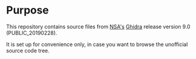 # Purpose

This repository contains source files from [NSA's][nsa] [Ghidra][project] release version 9.0 (PUBLIC_20190228).

It is set up for convenience only, in case you want to browse the unofficial source code tree.

[nsa]: https://www.nsa.gov
[contrib]: CONTRIBUTING.md
[career]: https://www.intelligencecareers.gov/nsa
[project]: https://www.ghidra-sre.org/